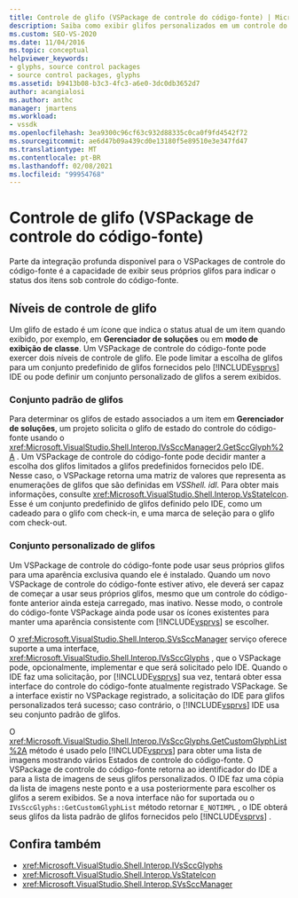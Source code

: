 ```yaml
---
title: Controle de glifo (VSPackage de controle do código-fonte) | Microsoft Docs
description: Saiba como exibir glifos personalizados em um controle do código-fonte VSPackage para que você possa usar seus próprios ícones para indicar o status dos itens sob controle do código-fonte.
ms.custom: SEO-VS-2020
ms.date: 11/04/2016
ms.topic: conceptual
helpviewer_keywords:
- glyphs, source control packages
- source control packages, glyphs
ms.assetid: b9413b08-b3c3-4fc3-a6e0-3dc0db3652d7
author: acangialosi
ms.author: anthc
manager: jmartens
ms.workload:
- vssdk
ms.openlocfilehash: 3ea9300c96cf63c932d88335c0ca0f9fd4542f72
ms.sourcegitcommit: ae6d47b09a439cd0e13180f5e89510e3e347fd47
ms.translationtype: MT
ms.contentlocale: pt-BR
ms.lasthandoff: 02/08/2021
ms.locfileid: "99954768"
---
```

# <a name="glyph-control-source-control-vspackage"></a>Controle de glifo (VSPackage de controle do código-fonte)
Parte da integração profunda disponível para o VSPackages de controle do código-fonte é a capacidade de exibir seus próprios glifos para indicar o status dos itens sob controle do código-fonte.

## <a name="levels-of-glyph-control"></a>Níveis de controle de glifo
 Um glifo de estado é um ícone que indica o status atual de um item quando exibido, por exemplo, em **Gerenciador de soluções** ou em **modo de exibição de classe**. Um VSPackage de controle do código-fonte pode exercer dois níveis de controle de glifo. Ele pode limitar a escolha de glifos para um conjunto predefinido de glifos fornecidos pelo [!INCLUDE[vsprvs](../../code-quality/includes/vsprvs_md.md)] IDE ou pode definir um conjunto personalizado de glifos a serem exibidos.

### <a name="default-set-of-glyphs"></a>Conjunto padrão de glifos
 Para determinar os glifos de estado associados a um item em **Gerenciador de soluções**, um projeto solicita o glifo de estado do controle do código-fonte usando o <xref:Microsoft.VisualStudio.Shell.Interop.IVsSccManager2.GetSccGlyph%2A> . Um VSPackage de controle do código-fonte pode decidir manter a escolha dos glifos limitados a glifos predefinidos fornecidos pelo IDE. Nesse caso, o VSPackage retorna uma matriz de valores que representa as enumerações de glifos que são definidas em *VSShell. idl*. Para obter mais informações, consulte <xref:Microsoft.VisualStudio.Shell.Interop.VsStateIcon>. Esse é um conjunto predefinido de glifos definido pelo IDE, como um cadeado para o glifo com check-in, e uma marca de seleção para o glifo com check-out.

### <a name="custom-set-of-glyphs"></a>Conjunto personalizado de glifos
 Um VSPackage de controle do código-fonte pode usar seus próprios glifos para uma aparência exclusiva quando ele é instalado. Quando um novo VSPackage de controle do código-fonte estiver ativo, ele deverá ser capaz de começar a usar seus próprios glifos, mesmo que um controle do código-fonte anterior ainda esteja carregado, mas inativo. Nesse modo, o controle do código-fonte VSPackage ainda pode usar os ícones existentes para manter uma aparência consistente com [!INCLUDE[vsprvs](../../code-quality/includes/vsprvs_md.md)] se escolher.

 O <xref:Microsoft.VisualStudio.Shell.Interop.SVsSccManager> serviço oferece suporte a uma interface, <xref:Microsoft.VisualStudio.Shell.Interop.IVsSccGlyphs> , que o VSPackage pode, opcionalmente, implementar e que será solicitado pelo IDE. Quando o IDE faz uma solicitação, por [!INCLUDE[vsprvs](../../code-quality/includes/vsprvs_md.md)] sua vez, tentará obter essa interface do controle do código-fonte atualmente registrado VSPackage. Se a interface existir no VSPackage registrado, a solicitação do IDE para glifos personalizados terá sucesso; caso contrário, o [!INCLUDE[vsprvs](../../code-quality/includes/vsprvs_md.md)] IDE usa seu conjunto padrão de glifos.

 O <xref:Microsoft.VisualStudio.Shell.Interop.IVsSccGlyphs.GetCustomGlyphList%2A> método é usado pelo [!INCLUDE[vsprvs](../../code-quality/includes/vsprvs_md.md)] para obter uma lista de imagens mostrando vários Estados de controle do código-fonte. O VSPackage de controle do código-fonte retorna ao identificador do IDE a para a lista de imagens de seus glifos personalizados. O IDE faz uma cópia da lista de imagens neste ponto e a usa posteriormente para escolher os glifos a serem exibidos. Se a nova interface não for suportada ou o `IVsSccGlyphs::GetCustomGlyphList` método retornar `E_NOTIMPL` , o IDE obterá seus glifos da lista padrão de glifos fornecidos pelo [!INCLUDE[vsprvs](../../code-quality/includes/vsprvs_md.md)] .

## <a name="see-also"></a>Confira também
- <xref:Microsoft.VisualStudio.Shell.Interop.IVsSccGlyphs>
- <xref:Microsoft.VisualStudio.Shell.Interop.VsStateIcon>
- <xref:Microsoft.VisualStudio.Shell.Interop.SVsSccManager>
